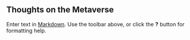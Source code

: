 ## Thoughts on the Metaverse

Enter text in [Markdown](http://daringfireball.net/projects/markdown/). Use the toolbar above, or click the **?** button for formatting help.
